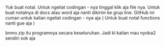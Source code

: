 Yuk buat notal. Untuk ngeliat codingan - nya tinggal klik aja file nya. Untuk buat notalnya di docs atau word aja nanti dikirim ke grup line. GitHub ini cuman untuk kalian ngeliat codingan - nya aja
( Untuk buat notal functions nanti gue aja )

bnmo.zip itu programnya secara keseluruhan. Jadi kl kalian mau nyoba2 sendiri sok aja
